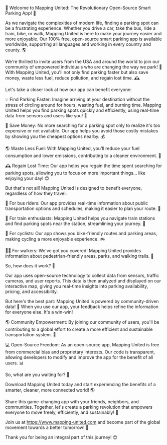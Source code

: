 🎉 Welcome to Mapping United: The Revolutionary Open-Source Smart Parking App! 🚀

As we navigate the complexities of modern life, finding a parking spot can be a frustrating experience. Whether you drive a car, take the bus, ride a train, bike, or walk, Mapping United is here to make your journey easier and more enjoyable. Our 100% free, open-source smart parking app is available worldwide, supporting all languages and working in every country and county. 🌎

We're thrilled to invite users from the USA and around the world to join our community of empowered individuals who are changing the way we park! 🚗 With Mapping United, you'll not only find parking faster but also save money, waste less fuel, reduce pollution, and regain lost time. 🕰️

Let's take a closer look at how our app can benefit everyone:

💡 Find Parking Faster:
Imagine arriving at your destination without the stress of circling around for hours, wasting fuel, and burning time. Mapping United helps you find parking spots quickly and efficiently, using real-time data from sensors and users like you! 📍

💸 Save Money:
No more searching for a parking spot only to realize it's too expensive or not available. Our app helps you avoid those costly mistakes by showing you the cheapest options nearby. 💰

🌎 Waste Less Fuel:
With Mapping United, you'll reduce your fuel consumption and lower emissions, contributing to a cleaner environment. 🌟

🕰️ Regain Lost Time:
Our app helps you regain the time spent searching for parking spots, allowing you to focus on more important things... like enjoying your day! 😊

But that's not all! Mapping United is designed to benefit everyone, regardless of how they travel:

🚌 For bus riders: Our app provides real-time information about public transportation options and schedules, making it easier to plan your route. 🚎

🚂 For train enthusiasts: Mapping United helps you navigate train stations and find parking spots near the station, streamlining your journey. 🚃

🛴️ For cyclists: Our app shows you bike-friendly routes and parking areas, making cycling a more enjoyable experience. 🚲

🏃‍♀️ For walkers: We've got you covered! Mapping United provides information about pedestrian-friendly areas, parks, and walking trails. 🌳

So, how does it work? 🤔

Our app uses open-source technology to collect data from sensors, traffic cameras, and user reports. This data is then analyzed and displayed on our interactive map, giving you real-time insights into parking availability, pricing, and accessibility.

But here's the best part: Mapping United is powered by community-driven data! 💪 When you use our app, your feedback helps refine the information for everyone else. It's a win-win!

🌎 Community Empowerment:
By joining our community of users, you'll be contributing to a global effort to create a more efficient and sustainable transportation system. 🌟

💻 Open-Source Freedom:
As an open-source app, Mapping United is free from commercial bias and proprietary interests. Our code is transparent, allowing developers to modify and improve the app for the benefit of all users. 📊

So, what are you waiting for? 🎉

Download Mapping United today and start experiencing the benefits of a smarter, cleaner, more connected world! 🌎

Share this game-changing app with your friends, neighbors, and communities. Together, let's create a parking revolution that empowers everyone to move freely, efficiently, and sustainably! 🚀

Join us at https://www.mapping-united.com and become part of the global movement towards a better tomorrow! 🌟

Thank you for being an integral part of this journey! 😊